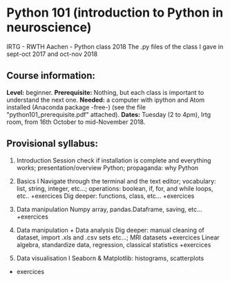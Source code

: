 # Python 101 (introduction to Python in neuroscience)

IRTG - RWTH Aachen - Python class 2018
The .py files of the class I gave in sept-oct 2017 and oct-nov 2018


## Course information:
**Level:** beginner.
**Prerequisite:** Nothing, but each class is important to understand the next one.
**Needed:** a computer with ipython and Atom installed (Anaconda package -free-) (see the file "python101_prerequisite.pdf" attached).
**Dates:** Tuesday (2 to 4pm), Irtg room, from 16th October to mid-November 2018.

## Provisional syllabus:

1. Introduction
Session check if installation is complete and everything works;
presentation/overview Python;
propaganda: why Python

2. Basics I
Navigate through the terminal and the text editor;
vocabulary: list, string, integer, etc...;
operations: boolean, if, for, and while loops, etc..
+exercices
Dig deeper: functions, class, etc...
+exercices

3. Data manipulation
Numpy array, pandas.Dataframe, saving, etc...
+exercices

4. Data manipulation + Data analysis
Dig deeper: manual cleaning of dataset, import .xls and .csv sets etc...;
MRI datasets
+exercices
Linear algebra, standardize data, regression, classical statistics
+exercices

5. Data visualisation I
Seaborn & Matplotlib: histograms, scatterplots
+ exercices

